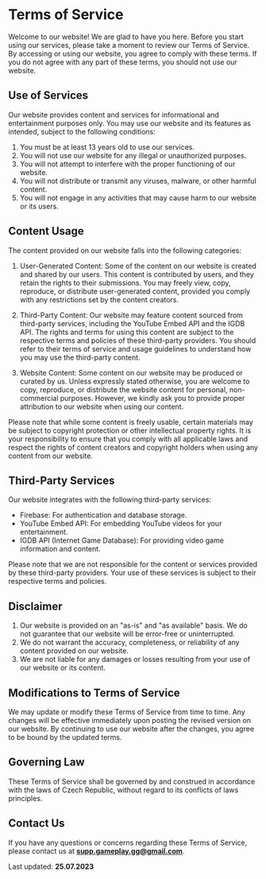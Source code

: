 # Terms of Service

Welcome to our website! We are glad to have you here. Before you start using our services, please take a moment to review our Terms of Service. By accessing or using our website, you agree to comply with these terms. If you do not agree with any part of these terms, you should not use our website.

## Use of Services

Our website provides content and services for informational and entertainment purposes only. You may use our website and its features as intended, subject to the following conditions:

1. You must be at least 13 years old to use our services.
2. You will not use our website for any illegal or unauthorized purposes.
3. You will not attempt to interfere with the proper functioning of our website.
4. You will not distribute or transmit any viruses, malware, or other harmful content.
5. You will not engage in any activities that may cause harm to our website or its users.


## Content Usage
The content provided on our website falls into the following categories:

1. User-Generated Content: Some of the content on our website is created and shared by our users. This content is contributed by users, and they retain the rights to their submissions. You may freely view, copy, reproduce, or distribute user-generated content, provided you comply with any restrictions set by the content creators.

2. Third-Party Content: Our website may feature content sourced from third-party services, including the YouTube Embed API and the IGDB API. The rights and terms for using this content are subject to the respective terms and policies of these third-party providers. You should refer to their terms of service and usage guidelines to understand how you may use the third-party content.

3. Website Content: Some content on our website may be produced or curated by us. Unless expressly stated otherwise, you are welcome to copy, reproduce, or distribute the website content for personal, non-commercial purposes. However, we kindly ask you to provide proper attribution to our website when using our content.

Please note that while some content is freely usable, certain materials may be subject to copyright protection or other intellectual property rights. It is your responsibility to ensure that you comply with all applicable laws and respect the rights of content creators and copyright holders when using any content from our website.

## Third-Party Services

Our website integrates with the following third-party services:

- Firebase: For authentication and database storage.
- YouTube Embed API: For embedding YouTube videos for your entertainment.
- IGDB API (Internet Game Database): For providing video game information and content.

Please note that we are not responsible for the content or services provided by these third-party providers. Your use of these services is subject to their respective terms and policies.

## Disclaimer

1. Our website is provided on an "as-is" and "as available" basis. We do not guarantee that our website will be error-free or uninterrupted.
2. We do not warrant the accuracy, completeness, or reliability of any content provided on our website.
3. We are not liable for any damages or losses resulting from your use of our website or its content.

## Modifications to Terms of Service

We may update or modify these Terms of Service from time to time. Any changes will be effective immediately upon posting the revised version on our website. By continuing to use our website after the changes, you agree to be bound by the updated terms.

## Governing Law

These Terms of Service shall be governed by and construed in accordance with the laws of Czech Republic, without regard to its conflicts of laws principles.

## Contact Us

If you have any questions or concerns regarding these Terms of Service, please contact us at **supp.gameplay.gg@gmail.com**.

Last updated: **25.07.2023**
